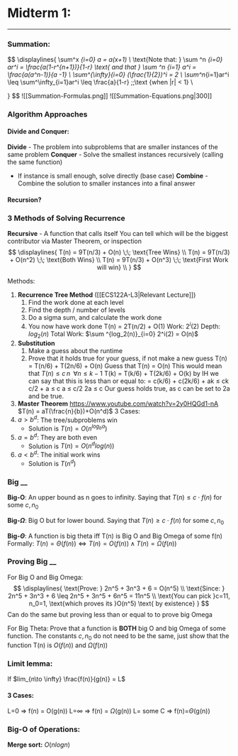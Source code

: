 

# Midterm 1:
---
### Summation:
$$
\displaylines{
\sum^x _{i=0} a = a(x+1) \\_
\text{Note that: } \sum ^n _{i=0} ar^i = \frac{a(1-r^{n+1})}{1-r} \text{ and that } \sum ^n _{i=1} a^i = \frac{a(a^n-1)}{a -1} \\
\sum^{\infty}_{i=0} (\frac{1}{2})^i = 2 \\
\sum^n_{i=1}ar^i \leq \sum^\infty_{i=1}ar^i \leq \frac{a}{1-r} \;\;\text {when |r| < 1} \\


}
$$
![[Summation-Formulas.png]]
![[Summation-Equations.png|300]]


### Algorithm Approaches
#### Divide and Conquer:
**Divide** - The problem into subproblems that are smaller instances of the same problem
**Conquer** - Solve the smallest instances recursively (calling the same function) 
- If instance is small enough, solve directly (base case)
**Combine** - Combine the solution to smaller instances into a final answer


#### Recursion?

### 3 Methods of Solving Recurrence
**Recursive** - A function that calls itself 
You can tell which will be the biggest contributor via Master Theorem, or inspection
$$ 
\displaylines{
T(n) = 9T(n/3) + O(n) \;\; \text{Tree Wins} \\
T(n) = 9T(n/3) + O(n^2) \;\; \text{Both Wins} \\
T(n) = 9T(n/3) + O(n^3) \;\; \text{First Work will win} \\
}
$$


Methods:
1) **Recurrence Tree Method** ([[ECS122A-L3|Relevant Lecture]])
	1) Find the work done at each level
	2) Find the depth / number of levels
	3) Do a sigma sum, and calculate the work done
	4) You now have work done
T(n) = 2T(n/2) + O(1)
Work: $2^i$(2)
Depth: $log_2(n)$
Total Work: $\sum ^{log_2(n)}_{i=0} 2^i(2) = O(n)$
2) **Substitution**
	1) Make a guess about the runtime
	2) Prove that it holds true for your guess, if not make a new guess
T(n) = T(n/6) + T(2n/6) + O(n)
Guess that T(n) = O(n)
	This would mean that $T(n) \leq c\,n \;\; \forall n \leq k-1$
T(k) = T(k/6) + T(2k/6) + O(k)
	by IH we can say that this is less than or equal to:
	= c(k/6) + c(2k/6) + ak $\leq$ ck
		c/2 + a $\leq$ c
		a $\leq$ c/2
		2a $\leq$ c
Our guess holds true, as c can be set to 2a and be true. 
3) **Master Theorem**
https://www.youtube.com/watch?v=2y0HQGd1-nA
$T(n) = aT(\frac{n}{b})+O(n^d)$
3 Cases:
1) $a > b^d$: The tree/subproblems win
	- Solution is $T(n)=O(n^{log_ba})$
2) $a=b^d$: They are both even
	- Solution is $T(n)=O(n^dlog(n))$
3) $a<b^d$: The initial work wins
	- Solution is $T(n^d)$




### Big __
**Big-O**: An upper bound as n goes to infinity. Saying that $T(n) \leq c\cdot f(n)$ for some $c,n_0$

**Big-$\Omega$**: Big O but for lower bound. Saying that $T(n) \geq c\cdot f(n)$ for some $c,n_0$

**Big-$\Theta$**: A function is big theta iff T(n) is Big O and Big Omega of some f(n)
Formally: $T(n) = \Theta (f(n)) \iff T(n)=O(f(n)) \land T(n)=\Omega(f(n))$

### Proving Big __
For Big O and Big Omega:
$$
\displaylines{
\text{Prove: } 2n^5 + 3n^3 + 6 = O(n^5) \\ 
\text{Since: } 2n^5 + 3n^3 + 6 \leq 2n^5 + 3n^5 + 6n^5 = 11n^5 \\
\text{You can pick }c=11, n_0=1, \text{which proves its }O(n^5) \text{ by existence}
}
$$
Can do the same but proving less than or equal to to prove big Omega

For Big Theta:
Prove that a function is **BOTH** big O and big Omega of some function. The constants $c,n_0$ do not need to be the same, just show that the function T(n) is $O(f(n))$ and $\Omega (f(n))$


### Limit lemma:
If $lim_{n\to \infty} \frac{f(n)}{g(n)} = L$
#### 3 Cases:
L=0 => f(n) = O(g(n))
L=$\infty$ => f(n) = $\Omega$(g(n))
L= some C => f(n)=$\Theta$(g(n))


### Big-O of Operations:
**Merge sort:** $O(nlogn)$


